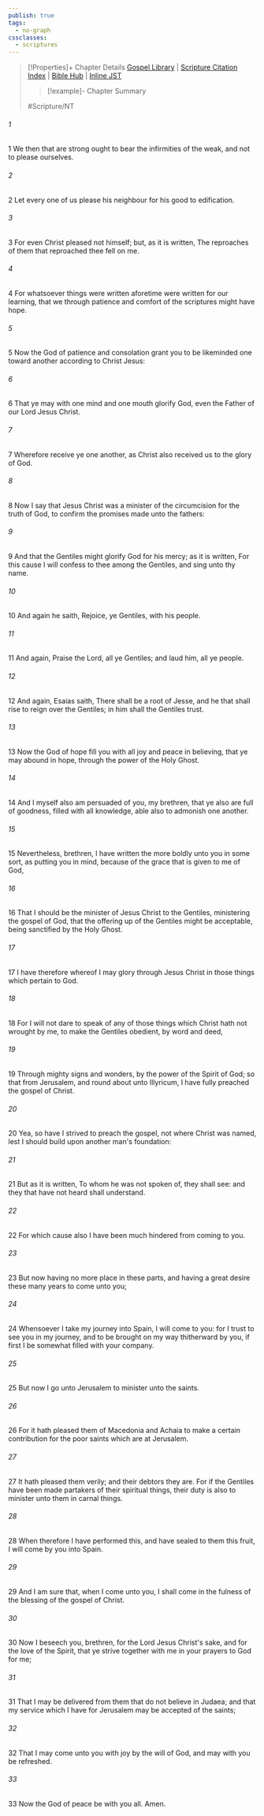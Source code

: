 ```yaml
---
publish: true
tags:
  - no-graph
cssclasses:
  - scriptures
---
```

>[!Properties]+ Chapter Details
>[Gospel Library](https://churchofjesuschrist.org/study/scriptures/nt/rom/15?lang=eng)    |    [Scripture Citation Index](https://scriptures.byu.edu/#0910f::c0910f)    |    [Bible Hub](https://biblehub.com/romans/15.htm)    |    [Inline JST](https://scripturetoolbox.com/html/ic/Romans/15.html)
>>[!example]- Chapter Summary
>> 
> 
>
>#Scripture/NT
###### 1
1 We then that are strong ought to bear the infirmities of the weak, and not to please ourselves.
###### 2
2 Let every one of us please his neighbour for his good to edification.
###### 3
3 For even Christ pleased not himself; but, as it is written, The reproaches of them that reproached thee fell on me.
###### 4
4 For whatsoever things were written aforetime were written for our learning, that we through patience and comfort of the scriptures might have hope.
###### 5
5 Now the God of patience and consolation grant you to be likeminded one toward another according to Christ Jesus:
###### 6
6 That ye may with one mind and one mouth glorify God, even the Father of our Lord Jesus Christ.
###### 7
7 Wherefore receive ye one another, as Christ also received us to the glory of God.
###### 8
8 Now I say that Jesus Christ was a minister of the circumcision for the truth of God, to confirm the promises made unto the fathers:
###### 9
9 And that the Gentiles might glorify God for his mercy; as it is written, For this cause I will confess to thee among the Gentiles, and sing unto thy name.
###### 10
10 And again he saith, Rejoice, ye Gentiles, with his people.
###### 11
11 And again, Praise the Lord, all ye Gentiles; and laud him, all ye people.
###### 12
12 And again, Esaias saith, There shall be a root of Jesse, and he that shall rise to reign over the Gentiles; in him shall the Gentiles trust.
###### 13
13 Now the God of hope fill you with all joy and peace in believing, that ye may abound in hope, through the power of the Holy Ghost.
###### 14
14 And I myself also am persuaded of you, my brethren, that ye also are full of goodness, filled with all knowledge, able also to admonish one another.
###### 15
15 Nevertheless, brethren, I have written the more boldly unto you in some sort, as putting you in mind, because of the grace that is given to me of God,
###### 16
16 That I should be the minister of Jesus Christ to the Gentiles, ministering the gospel of God, that the offering up of the Gentiles might be acceptable, being sanctified by the Holy Ghost.
###### 17
17 I have therefore whereof I may glory through Jesus Christ in those things which pertain to God.
###### 18
18 For I will not dare to speak of any of those things which Christ hath not wrought by me, to make the Gentiles obedient, by word and deed,
###### 19
19 Through mighty signs and wonders, by the power of the Spirit of God; so that from Jerusalem, and round about unto Illyricum, I have fully preached the gospel of Christ.
###### 20
20 Yea, so have I strived to preach the gospel, not where Christ was named, lest I should build upon another man's foundation:
###### 21
21 But as it is written, To whom he was not spoken of, they shall see: and they that have not heard shall understand.
###### 22
22 For which cause also I have been much hindered from coming to you.
###### 23
23 But now having no more place in these parts, and having a great desire these many years to come unto you;
###### 24
24 Whensoever I take my journey into Spain, I will come to you: for I trust to see you in my journey, and to be brought on my way thitherward by you, if first I be somewhat filled with your company.
###### 25
25 But now I go unto Jerusalem to minister unto the saints.
###### 26
26 For it hath pleased them of Macedonia and Achaia to make a certain contribution for the poor saints which are at Jerusalem.
###### 27
27 It hath pleased them verily; and their debtors they are. For if the Gentiles have been made partakers of their spiritual things, their duty is also to minister unto them in carnal things.
###### 28
28 When therefore I have performed this, and have sealed to them this fruit, I will come by you into Spain.
###### 29
29 And I am sure that, when I come unto you, I shall come in the fulness of the blessing of the gospel of Christ.
###### 30
30 Now I beseech you, brethren, for the Lord Jesus Christ's sake, and for the love of the Spirit, that ye strive together with me in your prayers to God for me;
###### 31
31 That I may be delivered from them that do not believe in Judaea; and that my service which I have for Jerusalem may be accepted of the saints;
###### 32
32 That I may come unto you with joy by the will of God, and may with you be refreshed.
###### 33
33 Now the God of peace be with you all. Amen.
